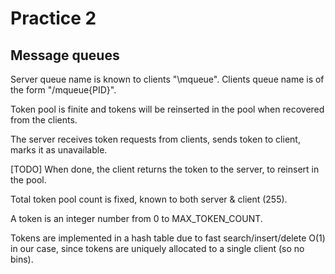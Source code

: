 # Practice 2

## Message queues

Server queue name is known to clients "\mqueue".
Clients queue name is of the form "/mqueue{PID}".

Token pool is finite and tokens will be reinserted in the pool when recovered from the clients.

The server receives token requests from clients, sends token to client, marks it as unavailable.

[TODO] When done, the client returns the token to the server, to reinsert in the pool.

Total token pool count is fixed, known to both server & client (255).

A token is an integer number from 0 to MAX_TOKEN_COUNT.

Tokens are implemented in a hash table due to fast search/insert/delete O(1) in our case, since
tokens are uniquely allocated to a single client (so no bins).


